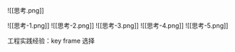 ![[思考.png]]

![[思考-1.png]]
![[思考-2.png]]
![[思考-3.png]]
![[思考-4.png]]
![[思考-5.png]]

工程实践经验：key frame 选择
